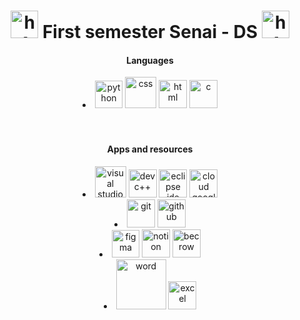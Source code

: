  <!DOCTYPE html>
<html lang="en">
<head>
    <meta charset="UTF-8">
    <meta http-equiv="X-UA-Compatible" content="IE=edge">
    <meta name="viewport" content="width=device-width, initial-scale=1.0">
</head>
<h1 align="center"><img src="https://i.pinimg.com/originals/1a/56/ea/1a56eaaaf78869d7c6e0e620b2b98394.gif" width="44px" alt="h1">    First semester Senai - DS  <img src="https://i.pinimg.com/originals/1a/56/ea/1a56eaaaf78869d7c6e0e620b2b98394.gif" width="44px" alt="h1"></h1>
 
<h4 align="center">Languages</h4>
   <li align="center">
                <img src="https://teleskola.mt/wp-content/uploads/elementor/thumbs/1453979090-java-icon-oojhfqwkm7a04ktbtqsyi7mbxfvwtt8psvzwxo8g74.png" width="44px" alt="python">
                <img src="https://logospng.org/download/css-3/logo-css-3-768.png" width="50px" alt="css">
                <img src="https://davidwalsh.name/demo/html5250.png?preview" width="45px" alt="html">
                <img  src="https://camo.githubusercontent.com/d3906162b383f428da6952e9da7cf1467cd4ffda1d90283c83b559272ec977dc/68747470733a2f2f63646e2e69636f6e73636f75742e636f6d2f69636f6e2f667265652f706e672d3531322f632d70726f6772616d6d696e672d3536393536342e706e67" width="45px" alt="c">
</li>
<br></br>
<h4 align="center">Apps and resources</h4>
        <li align="center">
                <img src="https://images-wixmp-ed30a86b8c4ca887773594c2.wixmp.com/f/217d5ea0-623d-40b1-9b31-027b904a5f15/ddjrgww-846ce429-3b0d-4ad8-bf6d-ac52dfe48201.png?token=eyJ0eXAiOiJKV1QiLCJhbGciOiJIUzI1NiJ9.eyJzdWIiOiJ1cm46YXBwOjdlMGQxODg5ODIyNjQzNzNhNWYwZDQxNWVhMGQyNmUwIiwiaXNzIjoidXJuOmFwcDo3ZTBkMTg4OTgyMjY0MzczYTVmMGQ0MTVlYTBkMjZlMCIsIm9iaiI6W1t7InBhdGgiOiJcL2ZcLzIxN2Q1ZWEwLTYyM2QtNDBiMS05YjMxLTAyN2I5MDRhNWYxNVwvZGRqcmd3dy04NDZjZTQyOS0zYjBkLTRhZDgtYmY2ZC1hYzUyZGZlNDgyMDEucG5nIn1dXSwiYXVkIjpbInVybjpzZXJ2aWNlOmZpbGUuZG93bmxvYWQiXX0.G0SE64OMLNEGI8vXb21JRl13RMfER1VP8Kh2Ig3oJaQ" width="50px" alt="visual studio code">
                <img src="https://www.freeiconspng.com/thumbs/c-logo-icon/dev-visual-c-plus-plus-logo-icon-11.png" width="45px" alt="devc++">
                <img src="https://img.utdstc.com/icon/3c7/fcf/3c7fcf4930fa9402c22cee35e03fe9fcf9e8e47c9381d6b9e6922d71ee2e067a:200" width="45px" alt="eclipse ide">
                <img src="https://google.avancado.info/images/google-cloud.png" width="45px" alt="cloud google">                        
        </li>
            <li align="center">
                <img src="https://seeklogo.com/images/G/git-logo-CD8D6F1C09-seeklogo.com.png" width="45px" alt="git">
                <img src="https://cdn.freebiesupply.com/logos/large/2x/github-octocat-logo-svg-vector.svg" width="45px" alt="github">                      
            </li>
            <li align="center">
                <img src="https://i.pinimg.com/originals/5e/fd/4e/5efd4e04173b52c1c4d1f459679bf7fb.png" width="44px" alt="figma">
                <img src="https://upload.wikimedia.org/wikipedia/commons/4/45/Notion_app_logo.png" width="45px" alt="notion">
                <img    src="https://camo.githubusercontent.com/b21d347661a71f44bb85cb2b136935a8ebe9ccb82ad898022d75e9a6a833ca86/68747470733a2f2f7777772e62656563726f77642e636f6d2e62722f6a756467652f66617669636f6e2e69636f3f31363335303937303336" width="45px" alt="becrow">
               </li>
            <li align="center">
                <img src="https://logos-world.net/wp-content/uploads/2020/03/Microsoft-Word-Symbol.png" width="80px" alt="word">                
                <img src="https://imagensemoldes.com.br/wp-content/uploads/2020/09/%C3%8Dcone-Logo-Excel-PNG.png" width="45px" alt="excel">
               </li>
</html>                 
